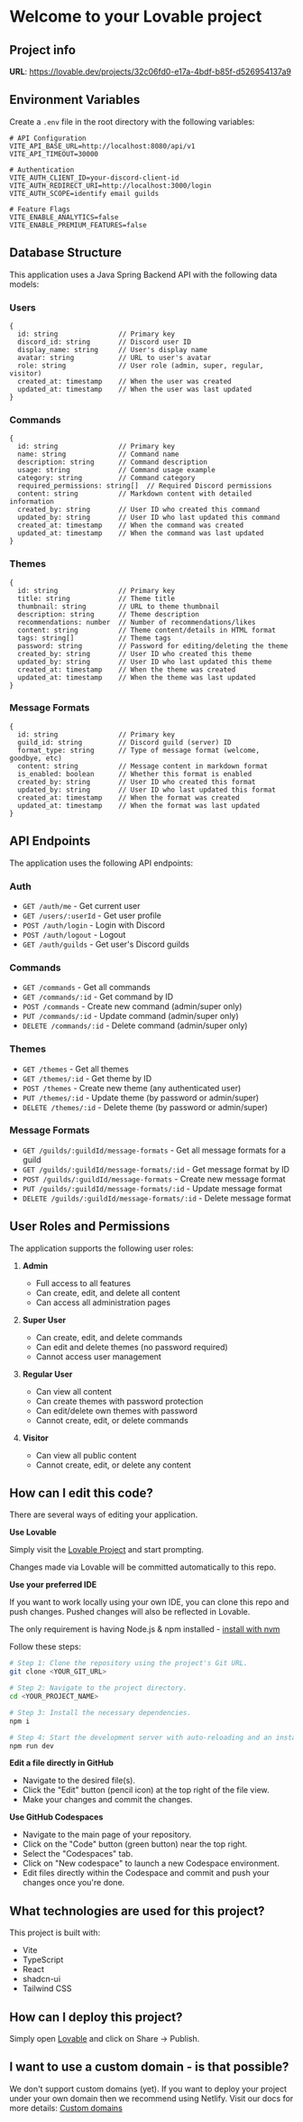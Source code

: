 
# Welcome to your Lovable project

## Project info

**URL**: https://lovable.dev/projects/32c06fd0-e17a-4bdf-b85f-d526954137a9

## Environment Variables

Create a `.env` file in the root directory with the following variables:

```
# API Configuration
VITE_API_BASE_URL=http://localhost:8080/api/v1
VITE_API_TIMEOUT=30000

# Authentication
VITE_AUTH_CLIENT_ID=your-discord-client-id
VITE_AUTH_REDIRECT_URI=http://localhost:3000/login
VITE_AUTH_SCOPE=identify email guilds

# Feature Flags
VITE_ENABLE_ANALYTICS=false
VITE_ENABLE_PREMIUM_FEATURES=false
```

## Database Structure

This application uses a Java Spring Backend API with the following data models:

### Users
```
{
  id: string               // Primary key
  discord_id: string       // Discord user ID
  display_name: string     // User's display name
  avatar: string           // URL to user's avatar
  role: string             // User role (admin, super, regular, visitor)
  created_at: timestamp    // When the user was created
  updated_at: timestamp    // When the user was last updated
}
```

### Commands
```
{
  id: string               // Primary key
  name: string             // Command name
  description: string      // Command description
  usage: string            // Command usage example
  category: string         // Command category
  required_permissions: string[]  // Required Discord permissions
  content: string          // Markdown content with detailed information
  created_by: string       // User ID who created this command
  updated_by: string       // User ID who last updated this command
  created_at: timestamp    // When the command was created
  updated_at: timestamp    // When the command was last updated
}
```

### Themes
```
{
  id: string               // Primary key
  title: string            // Theme title
  thumbnail: string        // URL to theme thumbnail
  description: string      // Theme description
  recommendations: number  // Number of recommendations/likes
  content: string          // Theme content/details in HTML format
  tags: string[]           // Theme tags
  password: string         // Password for editing/deleting the theme
  created_by: string       // User ID who created this theme
  updated_by: string       // User ID who last updated this theme
  created_at: timestamp    // When the theme was created
  updated_at: timestamp    // When the theme was last updated
}
```

### Message Formats
```
{
  id: string               // Primary key
  guild_id: string         // Discord guild (server) ID
  format_type: string      // Type of message format (welcome, goodbye, etc)
  content: string          // Message content in markdown format
  is_enabled: boolean      // Whether this format is enabled
  created_by: string       // User ID who created this format
  updated_by: string       // User ID who last updated this format
  created_at: timestamp    // When the format was created
  updated_at: timestamp    // When the format was last updated
}
```

## API Endpoints

The application uses the following API endpoints:

### Auth
- `GET /auth/me` - Get current user
- `GET /users/:userId` - Get user profile
- `POST /auth/login` - Login with Discord
- `POST /auth/logout` - Logout
- `GET /auth/guilds` - Get user's Discord guilds

### Commands
- `GET /commands` - Get all commands
- `GET /commands/:id` - Get command by ID
- `POST /commands` - Create new command (admin/super only)
- `PUT /commands/:id` - Update command (admin/super only)
- `DELETE /commands/:id` - Delete command (admin/super only)

### Themes
- `GET /themes` - Get all themes
- `GET /themes/:id` - Get theme by ID
- `POST /themes` - Create new theme (any authenticated user)
- `PUT /themes/:id` - Update theme (by password or admin/super)
- `DELETE /themes/:id` - Delete theme (by password or admin/super)

### Message Formats
- `GET /guilds/:guildId/message-formats` - Get all message formats for a guild
- `GET /guilds/:guildId/message-formats/:id` - Get message format by ID
- `POST /guilds/:guildId/message-formats` - Create new message format
- `PUT /guilds/:guildId/message-formats/:id` - Update message format
- `DELETE /guilds/:guildId/message-formats/:id` - Delete message format

## User Roles and Permissions

The application supports the following user roles:

1. **Admin**
   - Full access to all features
   - Can create, edit, and delete all content
   - Can access all administration pages

2. **Super User**
   - Can create, edit, and delete commands
   - Can edit and delete themes (no password required)
   - Cannot access user management

3. **Regular User**
   - Can view all content
   - Can create themes with password protection
   - Can edit/delete own themes with password
   - Cannot create, edit, or delete commands

4. **Visitor**
   - Can view all public content
   - Cannot create, edit, or delete any content

## How can I edit this code?

There are several ways of editing your application.

**Use Lovable**

Simply visit the [Lovable Project](https://lovable.dev/projects/32c06fd0-e17a-4bdf-b85f-d526954137a9) and start prompting.

Changes made via Lovable will be committed automatically to this repo.

**Use your preferred IDE**

If you want to work locally using your own IDE, you can clone this repo and push changes. Pushed changes will also be reflected in Lovable.

The only requirement is having Node.js & npm installed - [install with nvm](https://github.com/nvm-sh/nvm#installing-and-updating)

Follow these steps:

```sh
# Step 1: Clone the repository using the project's Git URL.
git clone <YOUR_GIT_URL>

# Step 2: Navigate to the project directory.
cd <YOUR_PROJECT_NAME>

# Step 3: Install the necessary dependencies.
npm i

# Step 4: Start the development server with auto-reloading and an instant preview.
npm run dev
```

**Edit a file directly in GitHub**

- Navigate to the desired file(s).
- Click the "Edit" button (pencil icon) at the top right of the file view.
- Make your changes and commit the changes.

**Use GitHub Codespaces**

- Navigate to the main page of your repository.
- Click on the "Code" button (green button) near the top right.
- Select the "Codespaces" tab.
- Click on "New codespace" to launch a new Codespace environment.
- Edit files directly within the Codespace and commit and push your changes once you're done.

## What technologies are used for this project?

This project is built with:

- Vite
- TypeScript
- React
- shadcn-ui
- Tailwind CSS

## How can I deploy this project?

Simply open [Lovable](https://lovable.dev/projects/32c06fd0-e17a-4bdf-b85f-d526954137a9) and click on Share -> Publish.

## I want to use a custom domain - is that possible?

We don't support custom domains (yet). If you want to deploy your project under your own domain then we recommend using Netlify. Visit our docs for more details: [Custom domains](https://docs.lovable.dev/tips-tricks/custom-domain/)

